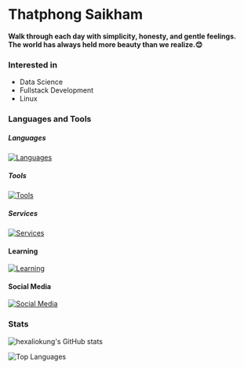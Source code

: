 # Thatphong Saikham

**Walk through each day with simplicity, honesty, and gentle feelings.  
The world has always held more beauty than we realize.😊**

### Interested in

- Data Science
- Fullstack Development
- Linux

### Languages and Tools

##### Languages

[![Languages](https://skillicons.dev/icons?i=python,java,html,css,typescript,javascript,react,tailwind,nodejs,express,markdown&theme=dark)](https://skillicons.dev)

##### Tools

[![Tools](https://skillicons.dev/icons?i=vscode,idea,eclipse,pycharm,postman,prisma,mysql,mongodb,notion,obsidian,figma&theme=dark)](https://skillicons.dev)

##### Services

[![Services](https://skillicons.dev/icons?i=aws,azure&theme=dark)](https://skillicons.dev)

#### Learning

[![Learning](https://skillicons.dev/icons?i=nextjs,postgres,vue,go,linux,swift,bash,gitlab,php,lua&theme=dark)](https://skillicons.dev)

#### Social Media

[![Social Media](https://skillicons.dev/icons?i=discord,instagram&theme=dark)](https://skillicons.dev)

### Stats

![hexaliokung's GitHub stats](https://github-readme-stats.vercel.app/api?username=hexaliokung&show_icons=true&theme=gotham)

![Top Languages](https://github-readme-stats.vercel.app/api/top-langs/?username=hexaliokung&layout=donut-vertical&theme=gotham)
